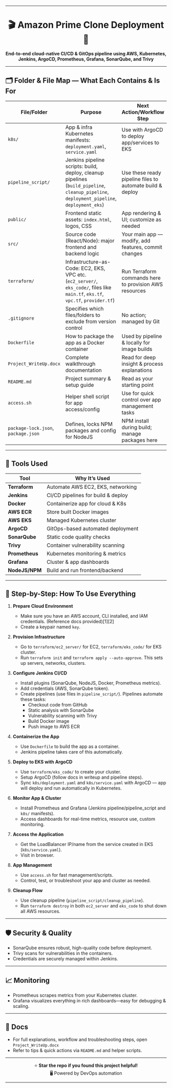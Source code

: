***
<div align="center">

# 🎬 Amazon Prime Clone Deployment 🚀

**End-to-end cloud-native CI/CD & GitOps pipeline using AWS, Kubernetes, Jenkins, ArgoCD, Prometheus, Grafana, SonarQube, and Trivy**

</div>

***

## 🗂️ Folder & File Map — What Each Contains & Is For

| File/Folder      | Purpose                                                                                       | Next Action/Workflow Step                                    |
|------------------|----------------------------------------------------------------------------------------------|--------------------------------------------------------------|
| `k8s/`           | App & infra Kubernetes manifests: `deployment.yaml`, `service.yaml`                          | Use with ArgoCD to deploy app/services to EKS                |
| `pipeline_script/` | Jenkins pipeline scripts: build, deploy, cleanup pipelines (`build_pipeline`, `cleanup_pipeline`, `deployment_pipeline`, `deployment_eks`) | Use these ready pipeline files to automate build & deploy     |
| `public/`        | Frontend static assets: `index.html`, logos, CSS                                             | App rendering & UI; customize as needed                      |
| `src/`           | Source code (React/Node): major frontend and backend logic                                   | Your main app — modify, add features, commit changes          |
| `terraform/`     | Infrastructure-as-Code: EC2, EKS, VPC etc. (`ec2_server/`, `eks_code/`, files like `main.tf`, `eks.tf`, `vpc.tf`, `provider.tf`)                            | Run Terraform commands here to provision AWS resources        |
| `.gitignore`     | Specifies which files/folders to exclude from version control                                | No action; managed by Git                                    |
| `Dockerfile`     | How to package the app as a Docker container                                                 | Used by pipeline & locally for image builds                   |
| `Project_WriteUp.docx` | Complete walkthrough documentation                                                       | Read for deep insight & process explanations                  |
| `README.md`      | Project summary & setup guide                                                                | Read as your starting point                                   |
| `access.sh`      | Helper shell script for app access/config                                                    | Use for quick control over app management tasks               |
| `package-lock.json`, `package.json` | Defines, locks NPM packages and config for NodeJS                      | NPM install during build; manage packages here                |

***

## 🔨 Tools Used

| Tool         | Why It’s Used                        |
|--------------|--------------------------------------|
| **Terraform**  | Automate AWS EC2, EKS, networking    |
| **Jenkins**    | CI/CD pipelines for build & deploy   |
| **Docker**     | Containerize app for cloud & K8s     |
| **AWS ECR**    | Store built Docker images            |
| **AWS EKS**    | Managed Kubernetes cluster           |
| **ArgoCD**     | GitOps-based automated deployment    |
| **SonarQube**  | Static code quality checks           |
| **Trivy**      | Container vulnerability scanning     |
| **Prometheus** | Kubernetes monitoring & metrics      |
| **Grafana**    | Cluster & app dashboards             |
| **NodeJS/NPM** | Build and run frontend/backend       |

***

## 🚦 Step-by-Step: How To Use Everything

1. **Prepare Cloud Environment**
   - Make sure you have an AWS account, CLI installed, and IAM credentials. (Reference docs provided)[1][2]
   - Create a keypair named `key`.

2. **Provision Infrastructure**
   - Go to `terraform/ec2_server/` for EC2, `terraform/eks_code/` for EKS cluster.
   - Run `terraform init` and `terraform apply --auto-approve`. This sets up servers, networks, clusters.

3. **Configure Jenkins CI/CD**
   - Install plugins (SonarQube, NodeJS, Docker, Prometheus metrics).
   - Add credentials (AWS, SonarQube token).
   - Create pipelines (use files in `pipeline_script/`). Pipelines automate these tasks:
      - Checkout code from GitHub
      - Static analysis with SonarQube
      - Vulnerability scanning with Trivy
      - Build Docker image
      - Push image to AWS ECR

4. **Containerize the App**
   - Use `Dockerfile` to build the app as a container.
   - Jenkins pipeline takes care of this automatically.

5. **Deploy to EKS with ArgoCD**
   - Use `terraform/eks_code/` to create your cluster.
   - Setup ArgoCD (follow docs in writeup and pipeline steps).
   - Sync `k8s/deployment.yaml` and `k8s/service.yaml` with ArgoCD — app will deploy and run automatically in Kubernetes.

6. **Monitor App & Cluster**
   - Install Prometheus and Grafana (Jenkins pipeline/pipeline_script and `k8s/` manifests).
   - Access dashboards for real-time metrics, resource use, custom monitoring.

7. **Access the Application**
   - Get the LoadBalancer IP/name from the service created in EKS (`k8s/service.yaml`).
   - Visit in browser.

8. **App Management**
   - Use `access.sh` for fast management/scripts.
   - Control, test, or troubleshoot your app and cluster as needed.

9. **Cleanup Flow**
   - Use cleanup pipeline (`pipeline_script/cleanup_pipeline`).
   - Run `terraform destroy` in both `ec2_server` and `eks_code` to shut down all AWS resources.

***

## 🛡️ Security & Quality

- SonarQube ensures robust, high-quality code before deployment.
- Trivy scans for vulnerabilities in the containers.
- Credentials are securely managed within Jenkins.

***

## 📈 Monitoring

- Prometheus scrapes metrics from your Kubernetes cluster.
- Grafana visualizes everything in rich dashboards—easy for debugging & scaling.

***

## 📝 Docs

- For full explanations, workflow and troubleshooting steps, open `Project_WriteUp.docx`
- Refer to tips & quick actions via `README.md` and helper scripts.


***

<div align="center">

⭐ **Star the repo if you found this project helpful!**  
🖥️ Powered by DevOps automation

</div>

---
